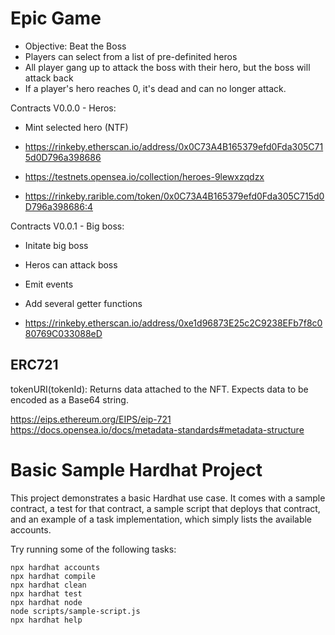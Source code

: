 # Epic Game

- Objective: Beat the Boss
- Players can select from a list of pre-definited heros
- All player gang up to attack the boss with their hero, but the boss will attack back
- If a player's hero reaches 0, it's dead and can no longer attack.

Contracts
V0.0.0 - Heros:

- Mint selected hero (NTF)

- https://rinkeby.etherscan.io/address/0x0C73A4B165379efd0Fda305C715d0D796a398686
- https://testnets.opensea.io/collection/heroes-9lewxzqdzx
- https://rinkeby.rarible.com/token/0x0C73A4B165379efd0Fda305C715d0D796a398686:4

Contracts
V0.0.1 - Big boss:

- Initate big boss
- Heros can attack boss
- Emit events
- Add several getter functions

- https://rinkeby.etherscan.io/address/0xe1d96873E25c2C9238EFb7f8c080769C033088eD

## ERC721

tokenURI(tokenId): Returns data attached to the NFT. Expects data to be encoded as a Base64 string.

https://eips.ethereum.org/EIPS/eip-721
https://docs.opensea.io/docs/metadata-standards#metadata-structure

# Basic Sample Hardhat Project

This project demonstrates a basic Hardhat use case. It comes with a sample contract, a test for that contract, a sample script that deploys that contract, and an example of a task implementation, which simply lists the available accounts.

Try running some of the following tasks:

```shell
npx hardhat accounts
npx hardhat compile
npx hardhat clean
npx hardhat test
npx hardhat node
node scripts/sample-script.js
npx hardhat help
```
